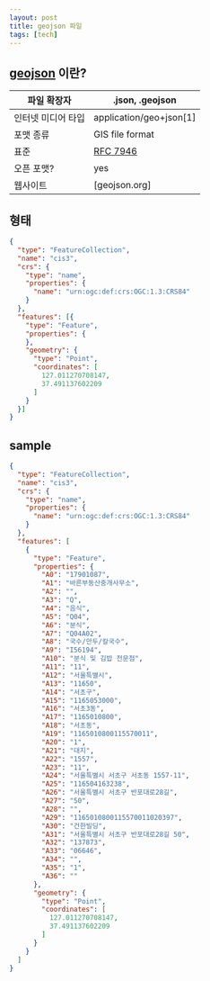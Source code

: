 ```yaml
---
layout: post
title: geojson 파일
tags: [tech]
---
```


## [geojson](https://ko.wikipedia.org/wiki/GeoJSON) 이란?

|파일 확장자|.json, .geojson|
|---|---|
|인터넷 미디어 타입|application/geo+json[1]|
|포맷 종류|GIS file format|
|표준|[RFC 7946](https://datatracker.ietf.org/doc/html/rfc7946)|
|오픈 포맷?|yes|
|웹사이트|[geojson.org]|

## 형태

```geojson
{
  "type": "FeatureCollection",
  "name": "cis3",
  "crs": {
    "type": "name",
    "properties": {
      "name": "urn:ogc:def:crs:OGC:1.3:CRS84"
    }
  },
  "features": [{
    "type": "Feature",
    "properties": {
    },
    "geometry": {
      "type": "Point",
      "coordinates": [
        127.011270708147,
        37.491137602209
      ]
    }
  }]
}
```

## sample

```geojson
{
  "type": "FeatureCollection",
  "name": "cis3",
  "crs": {
    "type": "name",
    "properties": {
      "name": "urn:ogc:def:crs:OGC:1.3:CRS84"
    }
  },
  "features": [
    {
      "type": "Feature",
      "properties": {
        "A0": "17901087",
        "A1": "바른부동산중개사무소",
        "A2": "",
        "A3": "Q",
        "A4": "음식",
        "A5": "Q04",
        "A6": "분식",
        "A7": "Q04A02",
        "A8": "국수/만두/칼국수",
        "A9": "I56194",
        "A10": "분식 및 김밥 전문점",
        "A11": "11",
        "A12": "서울특별시",
        "A13": "11650",
        "A14": "서초구",
        "A15": "1165053000",
        "A16": "서초3동",
        "A17": "1165010800",
        "A18": "서초동",
        "A19": "1165010800115570011",
        "A20": "1",
        "A21": "대지",
        "A22": "1557",
        "A23": "11",
        "A24": "서울특별시 서초구 서초동 1557-11",
        "A25": "116504163238",
        "A26": "서울특별시 서초구 반포대로28길",
        "A27": "50",
        "A28": "",
        "A29": "1165010800115570011020397",
        "A30": "건한빌딩",
        "A31": "서울특별시 서초구 반포대로28길 50",
        "A32": "137873",
        "A33": "06646",
        "A34": "",
        "A35": "1",
        "A36": ""
      },
      "geometry": {
        "type": "Point",
        "coordinates": [
          127.011270708147,
          37.491137602209
        ]
      }
    }
  ]
}
```
